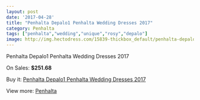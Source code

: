 ```yaml
---
layout: post
date: '2017-04-28'
title: "Penhalta Depalo1 Penhalta Wedding Dresses 2017"
category: Penhalta
tags: ["penhalta","wedding","unique","rosy","depalo"]
image: http://img.hectodress.com/15839-thickbox_default/penhalta-depalo1-penhalta-wedding-dresses-2013.jpg
---
```

Penhalta Depalo1 Penhalta Wedding Dresses 2017

On Sales: **$251.68**
<a href="https://www.hectodress.com/penhalta/7735-penhalta-depalo1-penhalta-wedding-dresses-2013.html"><amp-img layout="responsive" width="600" height="600" src="//img.hectodress.com/15839-thickbox_default/penhalta-depalo1-penhalta-wedding-dresses-2013.jpg" alt="Penhalta Depalo1 Penhalta Wedding Dresses 2017 0" /></a>
<a href="https://www.hectodress.com/penhalta/7735-penhalta-depalo1-penhalta-wedding-dresses-2013.html"><amp-img layout="responsive" width="600" height="600" src="//img.hectodress.com/15841-thickbox_default/penhalta-depalo1-penhalta-wedding-dresses-2013.jpg" alt="Penhalta Depalo1 Penhalta Wedding Dresses 2017 1" /></a>
<a href="https://www.hectodress.com/penhalta/7735-penhalta-depalo1-penhalta-wedding-dresses-2013.html"><amp-img layout="responsive" width="600" height="600" src="//img.hectodress.com/15840-thickbox_default/penhalta-depalo1-penhalta-wedding-dresses-2013.jpg" alt="Penhalta Depalo1 Penhalta Wedding Dresses 2017 2" /></a>

Buy it: [Penhalta Depalo1 Penhalta Wedding Dresses 2017](https://www.hectodress.com/penhalta/7735-penhalta-depalo1-penhalta-wedding-dresses-2013.html "Penhalta Depalo1 Penhalta Wedding Dresses 2017")

View more: [Penhalta](https://www.hectodress.com/135-penhalta "Penhalta")